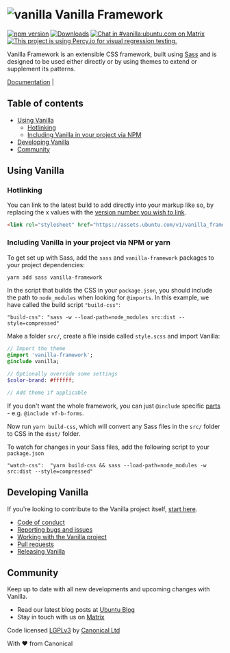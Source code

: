 # ![vanilla](https://assets.ubuntu.com/v1/70041419-vanilla-framework.png?w=35 'Vanilla') Vanilla Framework

[![npm version](https://badge.fury.io/js/vanilla-framework.svg)](http://badge.fury.io/js/vanilla-framework)
[![Downloads](http://img.shields.io/npm/dm/vanilla-framework.svg)](https://www.npmjs.com/package/vanilla-framework)
[![Chat in #vanilla:ubuntu.com on Matrix](https://img.shields.io/badge/chat-%23vanilla:ubuntu.com-blue.svg)](https://matrix.to/#/#vanilla:ubuntu.com)
[![This project is using Percy.io for visual regression testing.](https://percy.io/static/images/percy-badge.svg)](https://percy.io)

Vanilla Framework is an extensible CSS framework, built using [Sass](http://sass-lang.com/) and is designed to be used either directly or by using themes to extend or supplement its patterns.

[Documentation](https://vanillaframework.io/docs) |

## Table of contents

- [Using Vanilla](#using-vanilla)
  - [Hotlinking](#hotlinking)
  - [Including Vanilla in your project via NPM](#including-vanilla-in-your-project-via-npm)
- [Developing Vanilla](#developing-vanilla)
- [Community](#community)

## Using Vanilla

### Hotlinking

You can link to the latest build to add directly into your markup like so, by replacing the x values with the [version number you wish to link](https://github.com/canonical/vanilla-framework/releases).

```html
<link rel="stylesheet" href="https://assets.ubuntu.com/v1/vanilla_framework_version_x_x_x_min.css" />
```

### Including Vanilla in your project via NPM or yarn

To get set up with Sass, add the `sass` and `vanilla-framework` packages to your project dependencies:

```bash
yarn add sass vanilla-framework
```

In the script that builds the CSS in your `package.json`, you should include the path to `node_modules` when looking for `@imports`. In this example, we have called the build script `"build-css"`:

```
"build-css": "sass -w --load-path=node_modules src:dist --style=compressed"
```

Make a folder `src/`, create a file inside called `style.scss` and import Vanilla:

```sass
// Import the theme
@import 'vanilla-framework';
@include vanilla;

// Optionally override some settings
$color-brand: #ffffff;

// Add theme if applicable
```

If you don't want the whole framework, you can just `@include` specific [parts](scss) - e.g. `@include vf-b-forms`.

Now run `yarn build-css`, which will convert any Sass files in the `src/` folder to CSS in the `dist/` folder.

To watch for changes in your Sass files, add the following script to your `package.json`

```
"watch-css":  "yarn build-css && sass --load-path=node_modules -w src:dist --style=compressed"
```

## Developing Vanilla

If you're looking to contribute to the Vanilla project itself, [start here](/CONTRIBUTING.md).

- [Code of conduct](/CONTRIBUTING.md#code-of-conduct)
- [Reporting bugs and issues](/CONTRIBUTING.md#reporting-bugs-and-issues)
- [Working with the Vanilla project](/CONTRIBUTING.md#working-with-the-vanilla-project)
- [Pull requests](/CONTRIBUTING.md#pull-requests)
- [Releasing Vanilla](/CONTRIBUTING.md#releasing-vanilla)

## Community

Keep up to date with all new developments and upcoming changes with Vanilla.

- Read our latest blog posts at [Ubuntu Blog](https://blog.ubuntu.com/topics/design)
- Stay in touch with us on [Matrix](https://matrix.to/#/#vanilla:ubuntu.com)

Code licensed [LGPLv3](https://opensource.org/license/lgpl-3-0/) by [Canonical Ltd](http://www.canonical.com/)

With ♥ from Canonical
